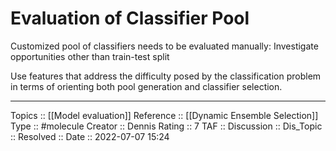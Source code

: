 # Evaluation of Classifier Pool
Customized pool of classifiers needs to be evaluated manually:
Investigate opportunities other than train-test split

Use features that address the difficulty posed by the classification problem in terms of orienting both pool generation and classifier selection.


---
Topics :: [[Model evaluation]]
Reference ::  [[Dynamic Ensemble Selection]] 
Type :: #molecule
Creator :: Dennis
Rating :: 7
TAF ::
Discussion ::
Dis_Topic :: 
Resolved ::
Date :: 2022-07-07 15:24


